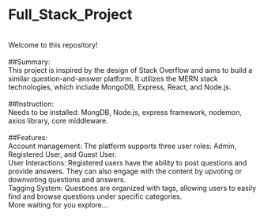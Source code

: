 # Full_Stack_Project
<br>Welcome to this repository!
<br>
<br>##Summary:
<br>This project is inspired by the design of Stack Overflow and aims to build a similar question-and-answer platform. It utilizes the MERN stack technologies, which include MongoDB, Express, React, and Node.js.
<br>
<br>##Instruction:
<br>Needs to be installed: MongDB, Node.js, express framework, nodemon, axios library, core middleware.
<br>
<br>##Features:
<br>Account management: The platform supports three user roles: Admin, Registered User, and Guest User.
<br>User Interactions: Registered users have the ability to post questions and provide answers. They can also engage with the content by upvoting or downvoting questions and answers.
<br>Tagging System: Questions are organized with tags, allowing users to easily find and browse questions under specific categories.
<br>More waiting for you explore...
